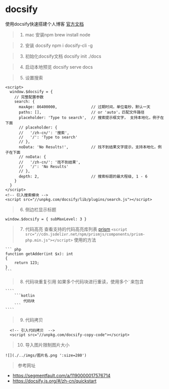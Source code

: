 # docsify
使用docsify快速搭建个人博客
[官方文档]( https://docsify.js.org/#/zh-cn/quickstart)
> 1. mac 安装npm
brew install node

> 2. 安装 docsify
npm i docsify-cli -g

> 3. 初始化docsify文档
docsify init ./docs

> 4. 启动本地预览
docsify serve docs

> 5. 设置搜索
```
<script>
  window.$docsify = {
    // 完整配置参数
    search: {
      maxAge: 86400000,               // 过期时间，单位毫秒，默认一天
      paths: [],                      // or 'auto'，匹配文件路径
      placeholder: 'Type to search',  // 搜索提示框文字， 支持本地化，例子在下面
      // placeholder: {
      //   '/zh-cn/': '搜索',
      //   '/': 'Type to search'
      // },
      noData: 'No Results!',          // 找不到结果文字提示，支持本地化，例子在下面
      // noData: {
      //   '/zh-cn/': '找不到结果',
      //   '/': 'No Results'
      // },
      depth: 2,                       // 搜索标题的最大程级, 1 - 6
    }
  }
</script>
<!-- 引入搜索模块 -->
<script src="//unpkg.com/docsify/lib/plugins/search.js"></script>
```
> 6. 侧边栏显示标题

`
window.$docsify = {
    subMaxLevel: 3
}
`

> 7. 代码高亮
查看支持的代码高亮库列表 [prism](https://github.com/PrismJS/prism/tree/gh-pages/components)
`<script src="//cdn.jsdelivr.net/npm/prismjs/components/prism-php.min.js"></script>`
使用的方法
````
``` php
function getAdder(int $x): int 
{
    return 123;
}
```
````

> 8. 代码块重复引用
如果多个代码块进行重读，使用多个`` ` ``来包含
`````
````
    ```kotlin
        代码块
    ```
````
`````

> 9. 代码拷贝
```
  <!-- 引入代码拷贝  -->
  <script src="//unpkg.com/docsify-copy-code"></script>
```

>10. 导入图片限制图片大小

`![](./../imgs/图片名.png ':size=280')`

> 参考网址
* https://segmentfault.com/a/1190000017576714
* https://docsify.js.org/#/zh-cn/quickstart
